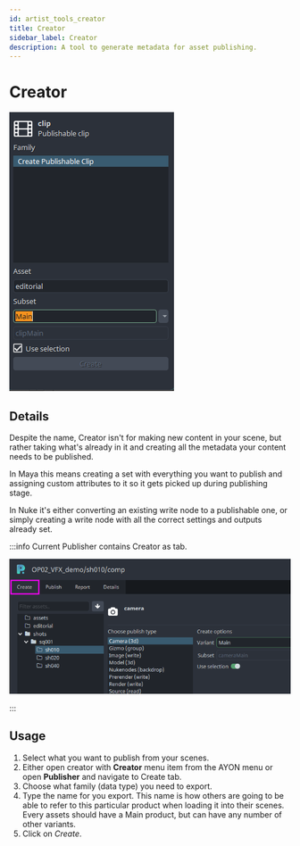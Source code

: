 ```yaml
---
id: artist_tools_creator
title: Creator
sidebar_label: Creator
description: A tool to generate metadata for asset publishing.
---
```


# Creator

![creator_tab](assets/core/artist/tools_creator_1.png)

## Details

Despite the name, Creator isn't for making new content in your scene, but rather taking what's already in it and creating all the metadata your content needs to be published.

In Maya this means creating a set with everything you want to publish and assigning custom attributes to it so it gets picked up during publishing stage.

In Nuke it's either converting an existing write node to a publishable one, or simply creating a write node with all the correct settings and outputs already set.

:::info
Current Publisher contains Creator as tab.

![creator_tab](assets/core/artist/artist_tools_creator_publisher_tab.png)

:::

## Usage

1.  Select what you want to publish from your scenes.
2.  Either open creator with **Creator** menu item from the AYON menu or open **Publisher** and navigate to Create tab.
3.  Choose what family (data type) you need to export.
4.  Type the name for you export. This name is how others are going to be able to refer to this particular product when loading it into their scenes. Every assets should have a Main product, but can have any number of other variants.
5.  Click on *Create*.
